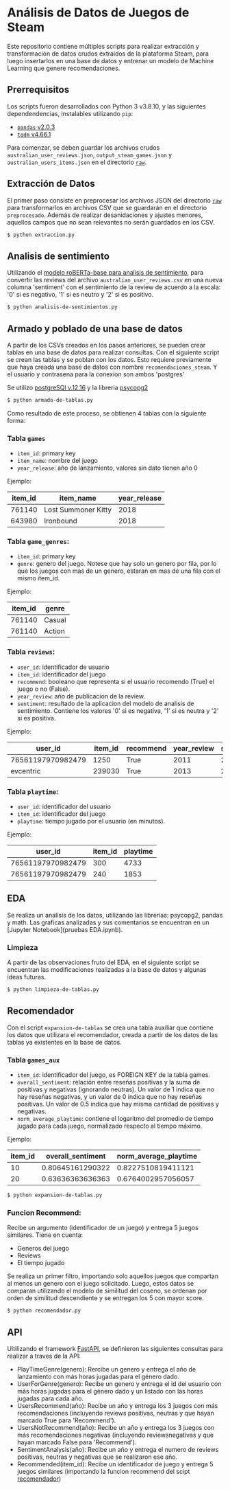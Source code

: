 # Análisis de Datos de Juegos de Steam

Este repositorio contiene múltiples scripts para realizar extracción y transformación de datos crudos extraidos de la plataforma Steam, para luego insertarlos en una base de datos y entrenar un modelo de Machine Learning que genere recomendaciones.

## Prerrequisitos

Los scripts fueron desarrollados con Python 3 v3.8.10, y las siguientes dependendencias, instalables utilizando `pip`:

- [`pandas` v2.0.3](https://pandas.pydata.org/)
- [`tqdm` v4.66.1](https://github.com/tqdm/tqdm)

Para comenzar, se deben guardar los archivos crudos `australian_user_reviews.json`, `output_steam_games.json` y `australian_users_items.json` en el directorio [`raw`](./raw).

## Extracción de Datos

El primer paso consiste en preprocesar los archivos JSON del directorio [`raw`](./raw) para transformarlos en archivos CSV que se guardarán en el directorio `preprocesado`. Además de realizar desanidaciones y ajustes menores, aquellos campos que no sean relevantes no serán guardados en los CSV.

```bash
$ python extraccion.py
```

## Analisis de sentimiento

Utilizando el [modelo roBERTa-base para analisis de sentimiento](https://huggingface.co/cardiffnlp/twitter-roberta-base-sentiment), para convertir las reviews del archivo `australian_user_reviews.csv` en  una nueva columna 'sentiment' con el sentimiento de la review de acuerdo a la escala: '0' si es negativo, '1' si es neutro y '2' si es positivo.

```bash
$ python analisis-de-sentimientos.py
```

## Armado y poblado de una base de datos

A partir de los CSVs creados en los pasos anteriores, se pueden crear tablas en una base de datos para realizar consultas.
Con el siguiente script se crean las tablas y se poblan con los datos.
Esto requiere previamente que haya creada una base de datos con nombre `recomendaciones_steam`. Y el usuario y contrasena para la conexion son ambos 'postgres'

Se utilizo [postgreSQl v.12.16](https://www.postgresql.org/) y la libreria [psycopg2](https://pypi.org/project/psycopg2/)

```bash
$ python armado-de-tablas.py
```

Como resultado de este proceso, se obtienen 4 tablas con la siguiente forma:
### Tabla `games`

- `item_id`: primary key
- `item_name`: nombre del juego
- `year_release`: año de lanzamiento, valores sin dato tienen año 0

 Ejemplo:

| item_id | item_name            | year_release|
|  -----  |  ------------------  |  ---------  |
| 761140  | Lost Summoner Kitty  | 2018        |
| 643980  | Ironbound            | 2018        |

### Tabla `game_genres`:

- `item_id`: primary key
- `genre`: genero del juego. Notese que hay solo un genero por fila, por lo que los juegos con mas de un genero, estaran en mas de una fila con el mismo item_id.

Ejemplo:

| item_id | genre  |
|  -----  |  ----  |
| 761140  | Casual |
| 761140  | Action |

### Tabla `reviews`:

- `user_id`: identificador de usuario
- `item_id`: identificador del juego
- `recommend`: booleano que representa si el usuario recomendo (True) el juego o no (False).
- `year_review`: año de publicacion de la review.
- `sentiment`: resultado de la aplicacion del modelo de analisis de sentimiento. Contiene los valores '0' si es negativa, '1' si es neutra y '2' si es positiva.

Ejemplo:

| user_id         | item_id | recommend  | year_review | sentiment|
| ----------------|  -----  |  --------- | ----------- | -------- |
|76561197970982479| 1250    | True       | 2011        |  2       |
| evcentric       | 239030  | True       | 2013        |  2       |


### Tabla `playtime`:

- `user_id`: identificador del usuario
- `item_id`: identificador del juego
- `playtime`: tiempo jugado por el usuario (en minutos).

Ejemplo:

| user_id           | item_id | playtime |
| ----------------- | ------- | -------- |
| 76561197970982479 | 300     | 4733     |
| 76561197970982479 | 240     | 1853     |



## EDA
Se realiza un analisis de los datos, utilizando las librerias: psycopg2, pandas y math.
Las graficas analizadas y sus comentarios se encuentran en un [Jupyter Notebook](pruebas EDA.ipynb).

### Limpieza

A partir de las observaciones fruto del EDA, en el siguiente script se encuentran las modificaciones realizadas a la base de datos y algunas ideas futuras.

```bash
$ python limpieza-de-tablas.py
```

## Recomendador

Con el script `expansion-de-tablas` se crea una tabla auxiliar que contiene los datos que utilizara el recomendador, creada a partir de los datos de las tablas ya existentes en la base de datos.

### Tabla `games_aux`

- `item_id`: identificador del juego, es FOREIGN KEY de la tabla games.
- `overall_sentiment`: relación entre reseñas positivas y la suma de positivas y negativas (ignorando neutras). Un valor de 1 indica que no hay reseñas negativas, y un valor de 0 indica que no hay reseñas positivas. Un valor de 0.5 indica que hay misma cantidad de positivas y negativas.
- `norm_average_playtime`: contiene el logaritmo del promedio de tiempo jugado para cada juego, normalizado respecto al tiempo máximo.

Ejemplo:

| item_id | overall_sentiment | norm_average_playtime|
|  -----  |  ---------------- | -------------------- |
| 10      | 0.80645161290322  | 0.8227510819411121   |
| 20      | 0.63636363636363  | 0.6764002957056057   |

```bash
$ python expansion-de-tablas.py
```

### Funcion Recommend:
Recibe un argumento (identificador de un juego) y entrega 5 juegos similares.
Tiene en cuenta:
- Generos del juego
- Reviews
- El tiempo jugado

Se realiza un primer filtro, importando solo aquellos juegos que compartan al menos un genero con el juego solicitado.
Luego, estos datos se comparan utilizando el modelo de similitud del coseno, se ordenan por orden de similitud descendiente y se entregan los 5 con mayor score.

```bash
$ python recomendador.py
```


## API
Uitilizando el framework [FastAPI](https://fastapi.tiangolo.com/), se definieron las siguientes consultas para realizar a traves de la API:
- PlayTimeGenre(genero): Rercibe un genero y entrega el año de lanzamiento con más horas jugadas para el género dado.
- UserForGenre(genero): Recibe un genero y entrega el id del usuario con más horas jugadas para el género dado y un listado con las horas jugadas para cada año.
- UsersRecommend(año): Recibe un año y entrega los 3 juegos con más recomendaciones (incluyendo reviews positivas, neutras y que hayan marcado True para 'Recommend').
- UsersNotRecommend(año): Recibe un año y entrega los 3 juegos con más recomendaciones negativas (incluyendo reviewsnegativas y que hayan marcado False para 'Recommend').
- SentimentAnalysis(año): Recibe un año y entrega el numero de reviews positivas, neutras y negativas que se realizaron ese año.
- Recommended(item_id): Recibe un identificador de juego y entrega 5 juegos similares (importando la funcion recommend del scipt [recomendador](recomendador.py))